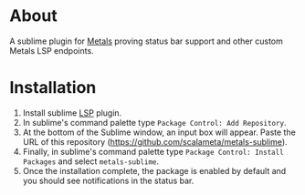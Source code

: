 # About
A sublime plugin for [Metals](https://scalameta.org/metals/) proving status bar support and other custom Metals LSP endpoints.

# Installation
1. Install sublime [LSP](https://github.com/tomv564/LSP) plugin.
2. In sublime's command palette type `Package Control: Add Repository`.
3. At the bottom of the Sublime window, an input box will appear. Paste the URL of this repository (https://github.com/scalameta/metals-sublime).
4. Finally, in sublime's command palette type `Package Control: Install Packages` and select `metals-sublime`. 
5. Once the installation complete, the package is enabled by default and you should see notifications in the status bar.  
